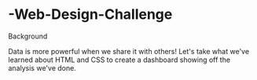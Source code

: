 # -Web-Design-Challenge
Background

Data is more powerful when we share it with others! Let's take what we've learned about HTML and CSS to create a dashboard showing off the analysis we've done.
